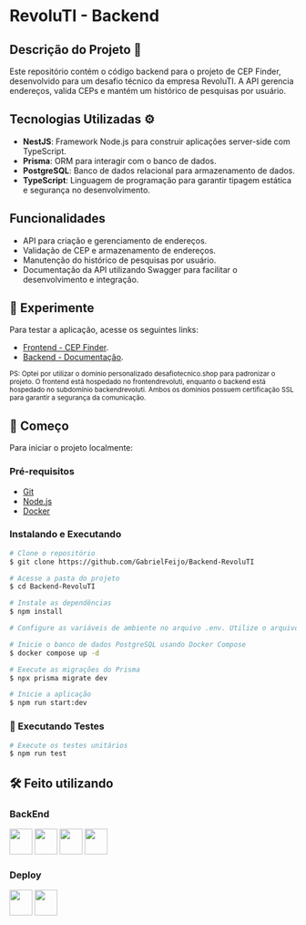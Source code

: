 # RevoluTI - Backend

## Descrição do Projeto 📝

Este repositório contém o código backend para o projeto de CEP Finder, desenvolvido para um desafio técnico da empresa RevoluTI. A API gerencia endereços, valida CEPs e mantém um histórico de pesquisas por usuário.

## Tecnologias Utilizadas ⚙

- **NestJS**: Framework Node.js para construir aplicações server-side com TypeScript.
- **Prisma**: ORM para interagir com o banco de dados.
- **PostgreSQL**: Banco de dados relacional para armazenamento de dados.
- **TypeScript**: Linguagem de programação para garantir tipagem estática e segurança no desenvolvimento.

## Funcionalidades

- API para criação e gerenciamento de endereços.
- Validação de CEP e armazenamento de endereços.
- Manutenção do histórico de pesquisas por usuário.
- Documentação da API utilizando Swagger para facilitar o desenvolvimento e integração.

## 👾 Experimente

Para testar a aplicação, acesse os seguintes links:

- [Frontend - CEP Finder](https://frontendrevoluti.desafiotecnico.shop/).
- [Backend - Documentação](https://backendrevoluti.desafiotecnico.shop/api/v1/documentation).

<sub>PS: Optei por utilizar o domínio personalizado desafiotecnico.shop para padronizar o projeto. O frontend está hospedado no frontendrevoluti, enquanto o backend está hospedado no subdomínio backendrevoluti. Ambos os domínios possuem certificação SSL para garantir a segurança da comunicação.</sub>

## 🚀 Começo

Para iniciar o projeto localmente:

### Pré-requisitos

- [Git](https://git-scm.com/downloads)
- [Node.js](https://nodejs.org/en)
- [Docker](https://www.docker.com/products/docker-desktop/)

### Instalando e Executando

```bash
# Clone o repositório
$ git clone https://github.com/GabrielFeijo/Backend-RevoluTI

# Acesse a pasta do projeto
$ cd Backend-RevoluTI

# Instale as dependências
$ npm install

# Configure as variáveis de ambiente no arquivo .env. Utilize o arquivo .env.example para ajudar na configuração

# Inicie o banco de dados PostgreSQL usando Docker Compose
$ docker compose up -d

# Execute as migrações do Prisma
$ npx prisma migrate dev

# Inicie a aplicação
$ npm run start:dev
```

### 🧪 Executando Testes

```bash
# Execute os testes unitários
$ npm run test
```

## 🛠️ Feito utilizando

### BackEnd

<img src="https://cdn.jsdelivr.net/gh/devicons/devicon/icons/typescript/typescript-original.svg" width="40" height="45" /> <img src="https://cdn.jsdelivr.net/gh/devicons/devicon@latest/icons/nestjs/nestjs-original.svg" width="40" height="45" /> <img src="https://cdn.jsdelivr.net/gh/devicons/devicon@latest/icons/postgresql/postgresql-original.svg" width="40" height="45" /> <img src="https://cdn.jsdelivr.net/gh/devicons/devicon@latest/icons/prisma/prisma-original.svg" width="40" height="45" />

### Deploy

<img src="https://cdn.jsdelivr.net/gh/devicons/devicon@latest/icons/azure/azure-original.svg" width="40" height="45" /> <img src="https://neon.tech/favicon/favicon-256x256.png" width="40" height="45" />
